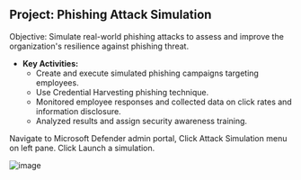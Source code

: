 ## Project: Phishing Attack Simulation

Objective: Simulate real-world phishing attacks to assess and improve the organization's resilience against phishing threat.

- **Key Activities:** 
    - Create and execute simulated phishing campaigns targeting employees.
    - Use Credential Harvesting phishing technique.
    - Monitored employee responses and collected data on click rates and information disclosure.
    - Analyzed results and assign security awareness training.


Navigate to Microsoft Defender admin portal, Click Attack Simulation menu on left pane.
Click Launch a simulation.

![image](https://github.com/nahid7474/Phish/assets/170605912/cecb0756-d230-4bc3-a59f-654c005708c7)
